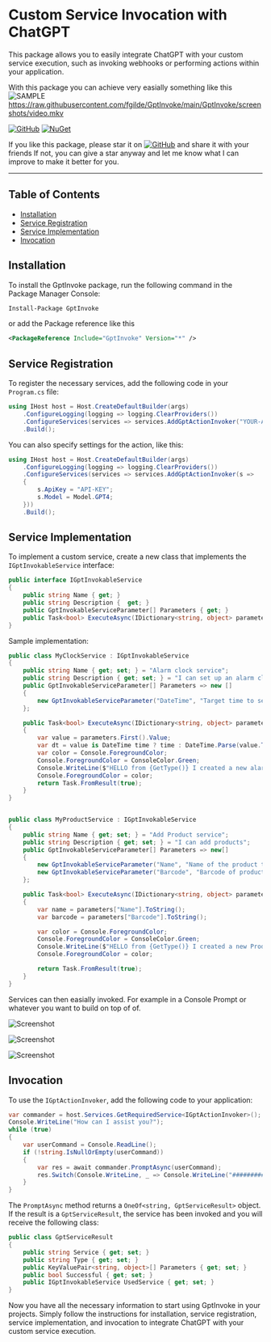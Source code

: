 # Custom Service Invocation with ChatGPT

This package allows you to easily integrate ChatGPT with your custom service execution, such as invoking webhooks or performing actions within your application.

With this package you can achieve very easially something like this
![SAMPLE](https://raw.githubusercontent.com/fgilde/GptInvoke/main/GptInvoke/screenshots/video.gif)
https://raw.githubusercontent.com/fgilde/GptInvoke/main/GptInvoke/screenshots/video.mkv

[![GitHub](https://img.shields.io/badge/GitHub-Source-blue)](https://github.com/fgilde/GptInvoke)
[![NuGet](https://img.shields.io/badge/NuGet-Package-blue)](https://www.nuget.org/packages/GptInvoke)

If you like this package, please star it on [![GitHub](https://img.shields.io/badge/GitHub-Source-blue)](https://github.com/fgilde/GptInvoke) and share it with your friends
If not, you can give a star anyway and let me know what I can improve to make it better for you.

<hr/>

## Table of Contents
- [Installation](#installation)
- [Service Registration](#service-registration)
- [Service Implementation](#service-implementation)
- [Invocation](#invocation)

## Installation

To install the GptInvoke package, run the following command in the Package Manager Console:

```bash
Install-Package GptInvoke
```

or add the Package reference like this 
```xml
<PackageReference Include="GptInvoke" Version="*" />
```

## Service Registration

To register the necessary services, add the following code in your `Program.cs` file:

```csharp
using IHost host = Host.CreateDefaultBuilder(args)
    .ConfigureLogging(logging => logging.ClearProviders())
    .ConfigureServices(services => services.AddGptActionInvoker("YOUR-API-KEY"))
    .Build();
```

You can also specify settings for the action, like this:

```csharp
using IHost host = Host.CreateDefaultBuilder(args)
    .ConfigureLogging(logging => logging.ClearProviders())
    .ConfigureServices(services => services.AddGptActionInvoker(s =>
    {
        s.ApiKey = "API-KEY";
        s.Model = Model.GPT4;
    }))
    .Build();
```

## Service Implementation

To implement a custom service, create a new class that implements the `IGptInvokableService` interface:

```csharp
public interface IGptInvokableService
{
    public string Name { get; }
    public string Description {  get; }
    public GptInvokableServiceParameter[] Parameters { get; }
    public Task<bool> ExecuteAsync(IDictionary<string, object> parameters);
}
```

Sample implementation:

```csharp
public class MyClockService : IGptInvokableService
{
    public string Name { get; set; } = "Alarm clock service";
    public string Description { get; set; } = "I can set up an alarm clock";
    public GptInvokableServiceParameter[] Parameters => new []
    {
        new GptInvokableServiceParameter("DateTime", "Target time to set alarm for", typeof(DateTime), true)
    };

    public Task<bool> ExecuteAsync(IDictionary<string, object> parameters)
    {
        var value = parameters.First().Value;
        var dt = value is DateTime time ? time : DateTime.Parse(value.ToString());
        var color = Console.ForegroundColor;
        Console.ForegroundColor = ConsoleColor.Green;
        Console.WriteLine($"HELLO from {GetType()} I created a new alarm at {dt}"); 
        Console.ForegroundColor = color;
        return Task.FromResult(true);
    }
}


public class MyProductService : IGptInvokableService
{
    public string Name { get; set; } = "Add Product service";
    public string Description { get; set; } = "I can add products";
    public GptInvokableServiceParameter[] Parameters => new[]
    {
        new GptInvokableServiceParameter("Name", "Name of the product to add", typeof(string), true),
        new GptInvokableServiceParameter("Barcode", "Barcode of product", typeof(string), true)
    };

    public Task<bool> ExecuteAsync(IDictionary<string, object> parameters)
    {
        var name = parameters["Name"].ToString();
        var barcode = parameters["Barcode"].ToString();

        var color = Console.ForegroundColor;
        Console.ForegroundColor = ConsoleColor.Green;
        Console.WriteLine($"HELLO from {GetType()} I created a new Product with the Name {name} and the Barcode {barcode}");
        Console.ForegroundColor = color;

        return Task.FromResult(true);
    }
}
```

Services can then easially invoked. For example in a Console Prompt or whatever you want to build on top of of.

![Screenshot](https://raw.githubusercontent.com/fgilde/GptInvoke/main/GptInvoke/screenshots/MixedLang.png)

![Screenshot](https://raw.githubusercontent.com/fgilde/GptInvoke/main/GptInvoke/screenshots/Clock_DE.png)

![Screenshot](https://raw.githubusercontent.com/fgilde/GptInvoke/main/GptInvoke/screenshots/Product_EN.png)


## Invocation

To use the `IGptActionInvoker`, add the following code to your application:

```csharp
var commander = host.Services.GetRequiredService<IGptActionInvoker>();
Console.WriteLine("How can I assist you?");
while (true)
{
    var userCommand = Console.ReadLine();
    if (!string.IsNullOrEmpty(userCommand))
    {
        var res = await commander.PromptAsync(userCommand);
        res.Switch(Console.WriteLine, _ => Console.WriteLine("####################################" + Environment.NewLine));
    }
}
```

The `PromptAsync` method returns a `OneOf<string, GptServiceResult>` object. If the result is a `GptServiceResult`, the service has been invoked and you will receive the following class:

```csharp
public class GptServiceResult
{
    public string Service { get; set; }
    public string Type { get; set; }
    public KeyValuePair<string, object>[] Parameters { get; set; }
    public bool Successful { get; set; }
    public IGptInvokableService UsedService { get; set; }
}
```

Now you have all the necessary information to start using GptInvoke in your projects. Simply follow the instructions for installation, service registration, service implementation, and invocation to integrate ChatGPT with your custom service execution.
